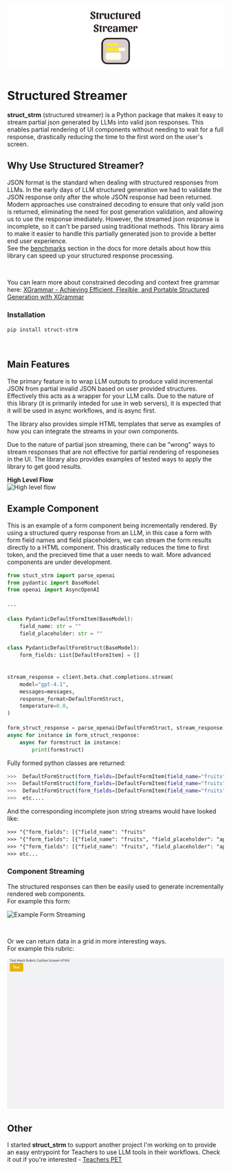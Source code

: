 
<div align="center">

<img src="https://raw.githubusercontent.com/PrestonBlackburn/structured_streamer/refs/heads/gh-pages/img/logo_bg_wide.png" alt="Struct Strm Logo" width="750" role="img">


</div>

# Structured Streamer

**struct_strm** (structured streamer) is a Python package that makes it easy to stream partial json generated by LLMs into valid json responses. This enables partial rendering of UI components without needing to wait for a full response, drastically reducing the time to the first word on the user's screen.

## Why Use Structured Streamer?

JSON format is the standard when dealing with structured responses from LLMs. In the early days of LLM structured generation we had to validate the JSON response only after the whole JSON response had been returned. Modern approaches use constrained decoding to ensure that only valid json is returned, eliminating the need for post generation validation, and allowing us to use the response imediately. However, the streamed json response is incomplete, so it can't be parsed using traditional methods. This library aims to make it easier to handle this partially generated json to provide a better end user experience.   
See the [benchmarks](./benchmarks.md) section in the docs for more details about how this library can speed up your structured response processing. 

<br/>

You can learn more about constrained decoding and context free grammar here: [XGrammar - Achieving Efficient, Flexible, and Portable Structured Generation with XGrammar](https://blog.mlc.ai/2024/11/22/achieving-efficient-flexible-portable-structured-generation-with-xgrammar)   


### Installation

```bash
pip install struct-strm
```

<br/>

## Main Features

The primary feature is to wrap LLM outputs to produce valid incremental JSON from partial invalid JSON based on user provided structures. Effectively this acts as a wrapper for your LLM calls. Due to the nature of this library (it is primarily inteded for use in web servers), it is expected that it will be used in async workflows, and is async first.   

The library also provides simple HTML templates that serve as examples of how you can integrate the streams in your own components.  

Due to the nature of partial json streaming, there can be "wrong" ways to stream responses that are not effective for partial rendering of responeses in the UI. The library also provides examples of tested ways to apply the library to get good results.   

**High Level Flow**  
![High level flow](https://raw.githubusercontent.com/PrestonBlackburn/structured_streamer/refs/heads/main/docs/img/high_level_flow.png)



## Example Component
This is an example of a form component being incrementally rendered. By using a structured query response from an LLM, in this case a form with form field names and field placeholders, we can stream the form results directly to a HTML component. This drastically reduces the time to first token, and the precieved time that a user needs to wait. More advanced components are under development. 


```python
from stuct_strm import parse_openai
from pydantic import BaseModel
from openai import AsyncOpenAI

...

class PydanticDefaultFormItem(BaseModel):
    field_name: str = ""
    field_placeholder: str = ""

class PydanticDefaultFormStruct(BaseModel):
    form_fields: List[DefaultFormItem] = []


stream_response = client.beta.chat.completions.stream(
    model="gpt-4.1",
    messages=messages,
    response_format=DefaultFormStruct,
    temperature=0.0,
) 

form_struct_response = parse_openai(DefaultFormStruct, stream_response)
async for instance in form_struct_response:
    async for formstruct in instance:
        print(formstruct)
```


Fully formed python classes are returned:
```bash
>>>  DefaultFormStruct(form_fields=[DefaultFormItem(field_name="fruits", field_placeholder="")])
>>>  DefaultFormStruct(form_fields=[DefaultFormItem(field_name="fruits", field_placeholder="apple ")])
>>>  DefaultFormStruct(form_fields=[DefaultFormItem(field_name="fruits", field_placeholder="apple orange strawberry")])
>>>  etc....
```

And the corresponding incomplete json string streams would have looked like:
```txt
>>> "{"form_fields": [{"field_name": "fruits"
>>> "{"form_fields": [{"field_name": "fruits", "field_placeholder": "apple "
>>> "{"form_fields": [{"field_name": "fruits", "field_placeholder": "apple orange strawberry"}
>>> etc...
```

### Component Streaming
The structured responses can then be easily used to generate incrementally rendered web components.  
For example this form:   

![Example Form Streaming](https://raw.githubusercontent.com/PrestonBlackburn/structured_streamer/refs/heads/main/docs/img/form_struct_strm.gif)

<br/>

Or we can return data in a grid in more interesting ways.  
For example this rubric:   

![Example Rubric Streaming](img/rubric_example.gif)

## Other

I started **struct_strm** to support another project I'm working on to provide an easy entrypoint for Teachers to use LLM tools in their workflows. Check it out if you're interested - [Teachers PET](https://www.teacherspet.tech/)